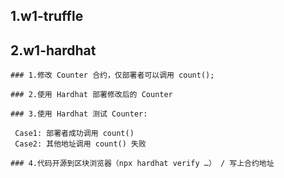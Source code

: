 ## 1.w1-truffle

## 2.w1-hardhat

    ### 1.修改 Counter 合约，仅部署者可以调⽤ count(); 

    ### 2.使⽤ Hardhat 部署修改后的 Counter 

    ### 3.使⽤ Hardhat 测试 Counter: 

     Case1: 部署者成功调⽤ count() 
     Case2: 其他地址调⽤ count() 失败 

    ### 4.代码开源到区块浏览器（npx hardhat verify …） / 写上合约地址
